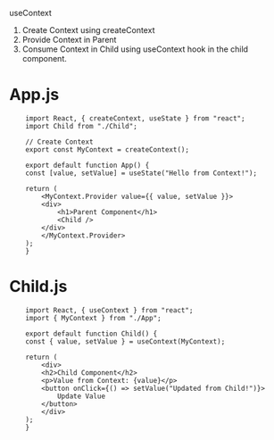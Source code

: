 useContext
1.	Create Context using createContext
2.	Provide Context in Parent
3.	Consume Context in Child using useContext hook in the child component.


App.js
=======

        import React, { createContext, useState } from "react";
        import Child from "./Child";

        // Create Context
        export const MyContext = createContext();

        export default function App() {
        const [value, setValue] = useState("Hello from Context!");

        return (
            <MyContext.Provider value={{ value, setValue }}>
            <div>
                <h1>Parent Component</h1>
                <Child />
            </div>
            </MyContext.Provider>
        );
        }


Child.js
=========

        import React, { useContext } from "react";
        import { MyContext } from "./App";

        export default function Child() {
        const { value, setValue } = useContext(MyContext);

        return (
            <div>
            <h2>Child Component</h2>
            <p>Value from Context: {value}</p>
            <button onClick={() => setValue("Updated from Child!")}>
                Update Value
            </button>
            </div>
        );
        }
